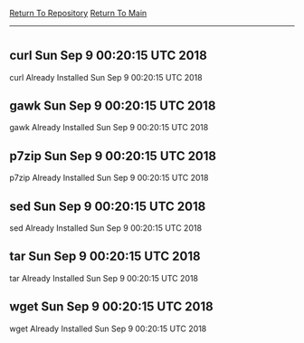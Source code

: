 [Return To Repository](https://github.com/deathbybandaid/piholeparser/)
[Return To Main](https://github.com/deathbybandaid/piholeparser/blob/master/RecentRunLogs/Mainlog.md)
____________________________________
# 
## curl Sun Sep 9 00:20:15 UTC 2018
curl Already Installed Sun Sep 9 00:20:15 UTC 2018
## gawk Sun Sep 9 00:20:15 UTC 2018
gawk Already Installed Sun Sep 9 00:20:15 UTC 2018
## p7zip Sun Sep 9 00:20:15 UTC 2018
p7zip Already Installed Sun Sep 9 00:20:15 UTC 2018
## sed Sun Sep 9 00:20:15 UTC 2018
sed Already Installed Sun Sep 9 00:20:15 UTC 2018
## tar Sun Sep 9 00:20:15 UTC 2018
tar Already Installed Sun Sep 9 00:20:15 UTC 2018
## wget Sun Sep 9 00:20:15 UTC 2018
wget Already Installed Sun Sep 9 00:20:15 UTC 2018
